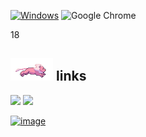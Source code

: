 [![Windows](https://badgen.net/badge/icon/windows?icon=windows&label)](https://microsoft.com/windows/) ![Google Chrome](https://img.shields.io/badge/Google%20Chrome-4285F4?style=for-the-badge&logo=GoogleChrome&logoColor=white)

18

## <img src="https://github.com/darrenh6/darrenh6/blob/main/assets/lion.gif" height="36"/> links
[![](https://img.shields.io/badge/-spotify-1DB954?style=flat-square)](https://open.spotify.com/user/ndeej9o9lgt04ud26iuy8dnvt?si=c3185ce06c834f8c)
[![](https://img.shields.io/badge/-resume-332B40?style=flat-square)]()

[![image](https://github-readme-stats.vercel.app/api?username=darrenh6)](https://github.com/anuraghazra/github-readme-stats)
